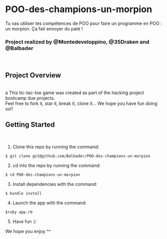 # POO-des-champions-un-morpion
Tu vas utiliser tes compétences de POO pour faire un programme en POO : un morpion. Ça fait envoyer du paté !

<h3>Project realized by @Montedeveloppino, @35Draken and @Balbader</h3><br>

<h2>Project Overview</h2><br>
a
This tic-tac-toe game was created as part of the hacking project bootcamp due projects.<br>
Feel free to fork it, star it, break it, clone it... We hope you have fun doing so!!<br>

<h2>Getting Started</h2><br>

1. Clone this repo by running the command: <br> 

```$ git clone git@github.com/Balbader/POO-des-champions-un-morpion``` <br>

2. cd into the repo by running the command: <br>

```$ cd POO-des-champions-un-morpion``` <br>

3. Install dependencies with the command: <br>

```$ bundle install``` <br>

4. Launch the app with the command: <br> 

```$ruby app.rb``` <br>

5. Have fun :)<br>

We hope you enjoy ^^<br>
